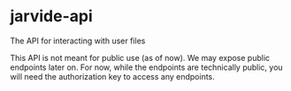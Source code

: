 # jarvide-api
The API for interacting with user files

This API is not meant for public use (as of now). We may expose public endpoints later on. For now, while the endpoints are technically public,
you will need the authorization key to access any endpoints.
